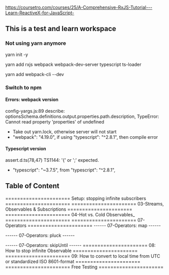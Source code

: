 https://coursetro.com/courses/25/A-Comprehensive-RxJS-Tutorial---Learn-ReactiveX-for-JavaScript-


## This is a test and learn workspace

### Not using yarn anymore

yarn init -y

yarn add rxjs webpack webpack-dev-server typescript ts-loader

yarn add webpack-cli --dev


### Switch to npm

#### Errors: webpack version

config-yargs.js:89
describe: optionsSchema.definitions.output.properties.path.description,
TypeError: Cannot read property 'properties' of undefined

- Take out yarn.lock, otherwise server will not start
- "webpack": "4.19.0", if using "typescript": "^2.8.1", then compile error


#### Typescript version

assert.d.ts(78,47)
      TS1144: '{' or ';' expected.

- "typescript": "~3.7.5", from "typescript": "^2.8.1",


## Table of Content

====================== Setup: stopping infinite subscribers ======================
====================== 03-Streams, Observables & Subscriptions ======================
====================== 04-Hot vs. Cold Observables_ ======================
====================== 07-Operators ======================
------ 07-Operators: map ------

------ 07-Operators: pluck ------

------ 07-Operators: skipUntil ------
====================== 08: How to stop infinite Observable ======================
====================== 09: How to convert to local time from UTC or standardized ISO 8601-format ======================
====================== Free Testing ======================


